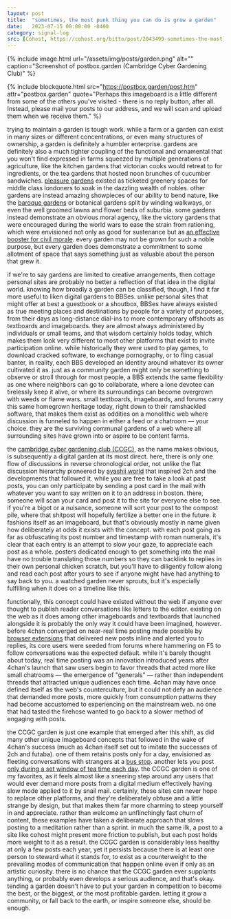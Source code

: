```yaml
---
layout: post
title:  "sometimes, the most punk thing you can do is grow a garden"
date:   2023-07-15 00:00:00 -0400
category: signal-log
src: [Cohost, https://cohost.org/bitto/post/2043499-sometimes-the-most]
---
```


{% include image.html url="/assets/img/posts/garden.png" alt="" caption="Screenshot of postbox.garden (Cambridge Cyber Gardening Club)" %}

{% include blockquote.html src="https://postbox.garden/post.htm" attr="postbox.garden" quote="Perhaps this imageboard is a little different from some of the others you've visited - there is no reply button, after all. Instead, please mail your posts to our address, and we will scan and upload them when we receive them." %}

trying to maintain a garden is tough work. while a farm or a garden can exist in many sizes or different concentrations, or even many structures of ownership, a garden is definitely a humbler enterprise. gardens are definitely also a much tighter coupling of the functional and ornamental that you won't find expressed in farms squeezed by multiple generations of agriculture, like the kitchen gardens that victorian cooks would retreat to for ingredients, or the tea gardens that hosted noon brunches of cucumber sandwiches. [pleasure gardens](https://www.fortnumandmason.com/stories/history-of-the-pleasure-gardens) existed as ticketed greenery spaces for middle class londoners to soak in the dazzling wealth of nobles. other gardens are instead amazing showpieces of our ability to bend nature, like the [baroque gardens](https://en.wikipedia.org/wiki/Baroque_garden) or botanical gardens split by winding walkways, or even the well groomed lawns and flower beds of suburbia. some gardens instead demonstrate an obvious moral agency, like the victory gardens that were encouraged during the world wars to ease the strain from rationing, which were envisioned not only as good for sustenance but as [an effective booster for civil morale](https://www.nal.usda.gov/exhibits/ipd/small/exhibits/show/victory-gardens/victory-goals). every garden may not be grown for such a noble purpose, but every garden does demonstrate a commitment to some allotment of space that says something just as valuable about the person that grew it.

if we're to say gardens are limited to creative arrangements, then cottage personal sites are probably no better a reflection of that idea in the digital world. knowing how broadly a garden can be classified, though, I find it far more useful to liken digital gardens to BBSes. unlike personal sites that might offer at best a guestbook or a shoutbox, BBSes have always existed as true meeting places and destinations by people for a variety of purposes, from their days as long-distance dial-ins to more contemporary offshoots as textboards and imageboards. they are almost always administered by individuals or small teams, and that wisdom certainly holds today, which makes them look very different to most other platforms that exist to invite participation online. while historically they were used to play games, to download cracked software, to exchange pornography, or to fling casual banter, in reality, each BBS developed an identity around whatever its owner cultivated it as. just as a community garden might only be something to observe or stroll through for most people, a BBS extends the same flexibility as one where neighbors can go to collaborate, where a lone devotee can tirelessly keep it alive, or where its surroundings can become overgrown with weeds or flame wars. small textboards, imageboards, and forums carry this same homegrown heritage today, right down to their ramshackled software, that makes them exist as oddities on a monolithic web where discussion is funneled to happen in either a feed or a chatroom — your choice. they are the surviving communal gardens of a web where all surrounding sites have grown into or aspire to be content farms.

the [cambridge cyber gardening club (CCGC)](https://postbox.garden/), as the name makes obvious, is subsequently a digital garden at its most direct. here, there is only one flow of discussions in reverse chronological order, not unlike the flat discussion hierarchy pioneered by [ayashii world](https://commons.wikimedia.org/wiki/File:Ayashii_World_style_BBS.svg) that inspired 2ch and the developments that followed it. while you are free to take a look at past posts, you can only participate by sending a post card in the mail with whatever you want to say written on it to an address in boston. there, someone will scan your card and post it to the site for everyone else to see. if you're a bigot or a nuisance, someone will sort your post to the compost pile, where that shitpost will hopefully fertilize a better one in the future. it fashions itself as an imageboard, but that's obviously mostly in name given how deliberately at odds it exists with the concept. with each post going as far as obfuscating its post number and timestamp with roman numerals, it's clear that each entry is an attempt to slow your gaze, to appreciate each post as a whole. posters dedicated enough to get something into the mail have no trouble translating those numbers so they can backlink to replies in their own personal chicken scratch, but you'll have to diligently follow along and read each post after yours to see if anyone might have had anything to say back to you. a watched garden never sprouts, but it's especially fulfilling when it does on a timeline like this.

functionally, this concept could have existed without the web if anyone ever thought to publish reader conversations like letters to the editor. existing on the web as it does among other imageboards and textboards that launched alongside it is probably the only way it could have been imagined, however. before 4chan converged on near-real time posting made possible by [browser extensions](https://www.4chan-x.net/) that delivered new posts inline and alerted you to replies, its core users were seeded from forums where hammering on F5 to follow conversations was the expected default. while it's barely thought about today, real time posting was an innovation introduced years after 4chan's launch that saw users begin to favor threads that acted more like small chatrooms — the emergence of "generals" — rather than independent threads that attracted unique audiences each time. 4chan may have once defined itself as the web's counterculture, but it could not defy an audience that demanded more posts, more quickly from consumption patterns they had become accustomed to experiencing on the mainstream web. no one that had tasted the firehose wanted to go back to a slower method of engaging with posts.

the CCGC garden is just one example that emerged after this shift, as did many other unique imageboard concepts that followed in the wake of 4chan's success (much as 4chan itself set out to imitate the successes of 2ch and futaba). one of them retains posts only for a day, envisioned as fleeting conversations with strangers at a [bus stop](https://bus-stop.net/). another lets you post [only during a set window of tea time each day](https://chakai.org/). the CCGC garden is one of my favorites, as it feels almost like a sneering step around any users that would ever demand more posts from a digital medium effectively having slow mode applied to it by snail mail. certainly, these sites can never hope to replace other platforms, and they're deliberately obtuse and a little strange by design, but that makes them far more charming to steep yourself in and appreciate. rather than welcome an unflinchingly fast churn of content, these examples have taken a deliberate approach that slows posting to a meditation rather than a sprint. in much the same ilk, a post to a site like cohost might present more friction to publish, but each post holds more weight to it as a result. the CCGC garden is considerably less healthy at only a few posts each year, yet it persists because there is at least one person to steward what it stands for, to exist as a counterweight to the prevailing modes of communication that happen online even if only as an artistic curiosity. there is no chance that the CCGC garden ever supplants anything, or probably even develops a serious audience, and that's okay. tending a garden doesn't have to put your garden in competition to become the best, or the biggest, or the most profitable garden. letting it grow a community, or fall back to the earth, or inspire someone else, should be enough.